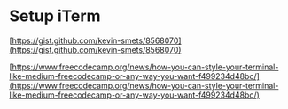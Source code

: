 # Setup iTerm

[https://gist.github.com/kevin-smets/8568070](https://gist.github.com/kevin-smets/8568070)

[https://www.freecodecamp.org/news/how-you-can-style-your-terminal-like-medium-freecodecamp-or-any-way-you-want-f499234d48bc/](https://www.freecodecamp.org/news/how-you-can-style-your-terminal-like-medium-freecodecamp-or-any-way-you-want-f499234d48bc/)

